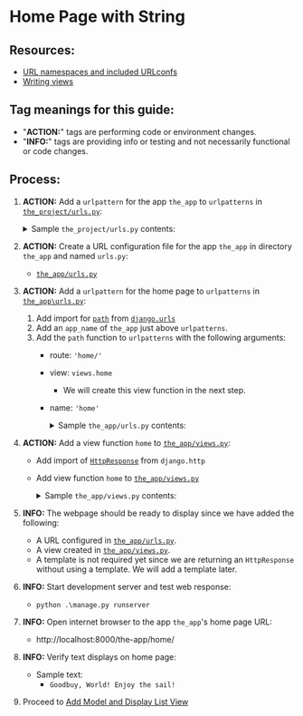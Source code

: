 # Home Page with String

## Resources:
* [URL namespaces and included URLconfs](https://docs.djangoproject.com/en/4.0/topics/http/urls/#url-namespaces-and-included-urlconfs)
* [Writing views](https://docs.djangoproject.com/en/4.0/topics/http/views/#writing-views)

## Tag meanings for this guide:
* "**ACTION:**" tags are performing code or environment changes.
* "**INFO:**" tags are providing info or testing and not necessarily functional or code changes.

## Process:
1. **ACTION:** Add a `urlpattern` for the app `the_app` to `urlpatterns` in [`the_project/urls.py`](../the_project/urls.py):
    <details>
    <summary>Sample <code>the_project/urls.py</code> contents:</summary>

        from django.urls import include

        urlpatterns = [
            ...
            path('the-app/', include('the_app.urls')),
            ...
        ]
    </details>

1. **ACTION:** Create a URL configuration file for the app `the_app` in directory `the_app` and named `urls.py`:
    * [`the_app/urls.py`](../the_app/urls.py)

1. **ACTION:** Add a `urlpattern` for the home page to `urlpatterns` in [`the_app\urls.py`](../the_app/urls.py):
    1. Add import for [`path`](https://docs.djangoproject.com/en/4.1/ref/urls/#path) from [`django.urls`](https://docs.djangoproject.com/en/4.1/ref/urls/)
    1. Add an `app_name` of `the_app` just above `urlpatterns`.
    1. Add the `path` function to `urlpatterns` with the following arguments:
        * route: `'home/'`
        * view: `views.home`
            * We will create this view function in the next step.
        * name: `'home'`
            <details>
            <summary>Sample <code>the_app/urls.py</code> contents:</summary>

                from django.urls import path

                from . import views

                app_name = 'the_app'
                urlpatterns = [
                    path('home/', views.home, name='home'),
                ]
            </details>

1. **ACTION:** Add a view function `home` to [`the_app/views.py`](../the_app/views.py):
    * Add import of [`HttpResponse`](https://docs.djangoproject.com/en/4.1/ref/request-response/#django.http.HttpResponse) from `django.http`
    * Add view function `home` to [`the_app/views.py`](../the_app/views.py)
            <details>
            <summary>Sample <code>the_app/views.py</code> contents:</summary>

                from django.http import HttpResponse

                def home(request):
                    return HttpResponse("Goodbuy, World! Enjoy the sail!")
            </details>

1. **INFO:** The webpage should be ready to display since we have added the following:
    * A URL configured in [`the_app/urls.py`](../the_app/urls.py).
    * A view created in [`the_app/views.py`](../the_app/views.py).
    * A template is not required yet since we are returning an `HttpResponse` without using a template. We will add a template later.

1. **INFO:** Start development server and test web response:
    * `python .\manage.py runserver`

1. **INFO:** Open internet browser to the app `the_app`'s home page URL:
    * http://localhost:8000/the-app/home/

1. **INFO:** Verify text displays on home page:
    * Sample text:
        * `Goodbuy, World! Enjoy the sail!`

1. Proceed to [Add Model and Display List View](./03_add_model_functionality.md)